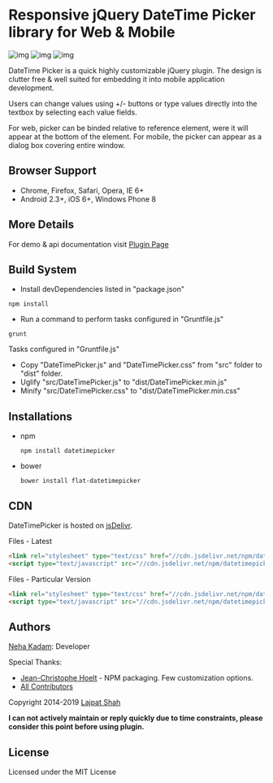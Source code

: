 # Responsive jQuery DateTime Picker library for Web & Mobile

![img](https://raw.github.com/nehakadam/DateTimePicker/gh-pages/images/dp-screenshot.png)
![img](https://raw.github.com/nehakadam/DateTimePicker/gh-pages/images/tp-screenshot.png)
![img](https://raw.github.com/nehakadam/DateTimePicker/gh-pages/images/dtp-screenshot.png)

DateTime Picker is a quick highly customizable jQuery plugin. The design is
clutter free & well suited for embedding it into mobile application development.

Users can change values using +/- buttons or type values directly into the
textbox by selecting each value fields.

For web, picker can be binded relative to reference element, were it will appear
at the bottom of the element. For mobile, the picker can appear as a dialog box
covering entire window.

## Browser Support

- Chrome, Firefox, Safari, Opera, IE 6+
- Android 2.3+, iOS 6+, Windows Phone 8

## More Details

For demo & api documentation visit
[Plugin Page](http://nehakadam.github.io/DateTimePicker/)

## Build System

- Install devDependencies listed in "package.json"

`npm install`

- Run a command to perform tasks configured in "Gruntfile.js"

`grunt`

Tasks configured in "Gruntfile.js"

- Copy "DateTimePicker.js" and "DateTimePicker.css" from "src" folder to
    "dist" folder.
- Uglify "src/DateTimePicker.js" to "dist/DateTimePicker.min.js"
- Minify "src/DateTimePicker.css" to "dist/DateTimePicker.min.css"

## Installations

- npm

    `npm install datetimepicker`

- bower

    `bower install flat-datetimepicker`

## CDN

DateTimePicker is hosted on [jsDelivr](http://www.jsdelivr.com).

Files - Latest

```html
<link rel="stylesheet" type="text/css" href="//cdn.jsdelivr.net/npm/datetimepicker@latest/dist/DateTimePicker.min.css" />
<script type="text/javascript" src="//cdn.jsdelivr.net/npm/datetimepicker@latest/dist/DateTimePicker.min.js"></script>
```

Files - Particular Version

```html
<link rel="stylesheet" type="text/css" href="//cdn.jsdelivr.net/npm/datetimepicker@<version>/dist/DateTimePicker.min.css" />
<script type="text/javascript" src="//cdn.jsdelivr.net/npm/datetimepicker@<version>/dist/DateTimePicker.min.js"></script>
```

## Authors

[Neha Kadam](https://github.com/nehakadam): Developer

Special Thanks:

- [Jean-Christophe Hoelt](https://github.com/j3k0) - NPM packaging. Few
    customization options.
- [All Contributors](https://github.com/nehakadam/DateTimePicker/contributors)

Copyright 2014-2019 [Lajpat Shah](https://github.com/lajpatshah)

**I can not actively maintain or reply quickly due to time constraints, please
consider this point before using plugin.**

## License

Licensed under the MIT License
